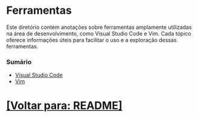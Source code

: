 # Ferramentas

Este diretório contém anotações sobre ferramentas amplamente utilizadas na área de desenvolvimento, como Visual Studio Code e Vim. Cada tópico oferece informações úteis para facilitar o uso e a exploração dessas ferramentas.

### Sumário

- [Visual Studio Code](./1-vs-code/1-vs-code.md)
- [Vim](./2-vim/vim.md)

# [[Voltar para: README]](../README.md)